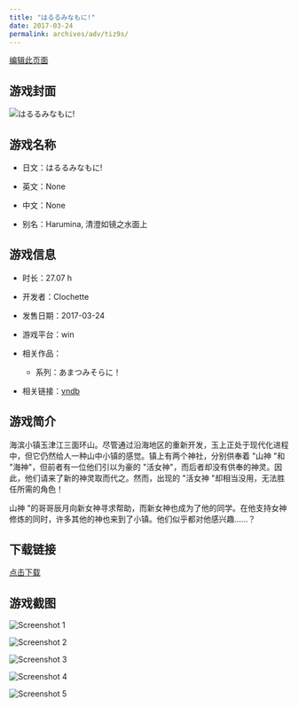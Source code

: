 ```yaml
---
title: "はるるみなもに!"
date: 2017-03-24
permalink: archives/adv/tiz9s/
---
```

[编辑此页面](https://github.com/ACG-3/ADV3-source/blob/main/source/_posts/%E3%81%AF%E3%82%8B%E3%82%8B%E3%81%BF%E3%81%AA%E3%82%82%E3%81%AB%21.md)

## 游戏封面

![はるるみなもに!](https://pan.timero.xyz/d/onedrive/img_lib_001/%E3%81%AF%E3%82%8B%E3%82%8B%E3%81%BF%E3%81%AA%E3%82%82%E3%81%AB!_cover.avif)


## 游戏名称

- 日文：はるるみなもに!
- 英文：None
- 中文：None

- 别名：Harumina, 清澄如镜之水面上


## 游戏信息

- 时长：27.07 h
- 开发者：Clochette
- 发售日期：2017-03-24
- 游戏平台：win
- 相关作品：
   - 系列：あまつみそらに！

- 相关链接：[vndb](https://vndb.org/v19372)


## 游戏简介

海滨小镇玉津江三面环山。尽管通过沿海地区的重新开发，玉上正处于现代化进程中，但它仍然给人一种山中小镇的感觉。镇上有两个神社，分别供奉着 "山神 "和 "海神"，但前者有一位他们引以为豪的 "活女神"，而后者却没有供奉的神灵。因此，他们请来了新的神灵取而代之。然而，出现的 "活女神 "却相当没用，无法胜任所需的角色！

山神 "的哥哥辰月向新女神寻求帮助，而新女神也成为了他的同学。在他支持女神修炼的同时，许多其他的神也来到了小镇。他们似乎都对他感兴趣......？




## 下载链接

[点击下载](https://pan.timero.xyz/onedrive/adv_lib_001/%E3%81%AF%E3%82%8B%E3%82%8B%E3%81%BF%E3%81%AA%E3%82%82%E3%81%AB%21)


## 游戏截图


![Screenshot 1](https://pan.timero.xyz/d/onedrive/img_lib_001/%E3%81%AF%E3%82%8B%E3%82%8B%E3%81%BF%E3%81%AA%E3%82%82%E3%81%AB!_Screenshot_1.avif)

![Screenshot 2](https://pan.timero.xyz/d/onedrive/img_lib_001/%E3%81%AF%E3%82%8B%E3%82%8B%E3%81%BF%E3%81%AA%E3%82%82%E3%81%AB!_Screenshot_2.avif)

![Screenshot 3](https://pan.timero.xyz/d/onedrive/img_lib_001/%E3%81%AF%E3%82%8B%E3%82%8B%E3%81%BF%E3%81%AA%E3%82%82%E3%81%AB!_Screenshot_3.avif)

![Screenshot 4](https://pan.timero.xyz/d/onedrive/img_lib_001/%E3%81%AF%E3%82%8B%E3%82%8B%E3%81%BF%E3%81%AA%E3%82%82%E3%81%AB!_Screenshot_4.avif)

![Screenshot 5](https://pan.timero.xyz/d/onedrive/img_lib_001/%E3%81%AF%E3%82%8B%E3%82%8B%E3%81%BF%E3%81%AA%E3%82%82%E3%81%AB!_Screenshot_5.avif)

